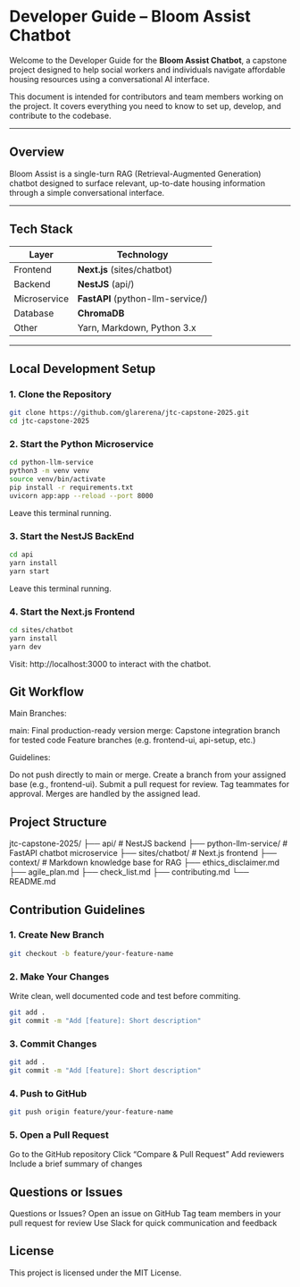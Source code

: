# Developer Guide – Bloom Assist Chatbot

Welcome to the Developer Guide for the **Bloom Assist Chatbot**, a capstone project designed to help social workers and individuals navigate affordable housing resources using a conversational AI interface.

This document is intended for contributors and team members working on the project. It covers everything you need to know to set up, develop, and contribute to the codebase.

---

## Overview

Bloom Assist is a single-turn RAG (Retrieval-Augmented Generation) chatbot designed to surface relevant, up-to-date housing information through a simple conversational interface.

---

## Tech Stack

| Layer        | Technology         |
|--------------|--------------------|
| Frontend     | **Next.js** (sites/chatbot) |
| Backend      | **NestJS** (api/) |
| Microservice | **FastAPI** (python-llm-service/) |
| Database     | **ChromaDB** |
| Other        | Yarn, Markdown, Python 3.x |

---

## Local Development Setup

### 1. Clone the Repository

```bash
git clone https://github.com/glarerena/jtc-capstone-2025.git
cd jtc-capstone-2025
```
### 2. Start the Python Microservice

```bash
cd python-llm-service
python3 -m venv venv
source venv/bin/activate
pip install -r requirements.txt
uvicorn app:app --reload --port 8000
```
Leave this terminal running.

### 3. Start the NestJS BackEnd
```bash
cd api
yarn install
yarn start
```
Leave this terminal running.

### 4. Start the Next.js Frontend
```bash
cd sites/chatbot
yarn install
yarn dev
```
Visit: http://localhost:3000 to interact with the chatbot.

## Git Workflow

Main Branches:

main: Final production-ready version
merge: Capstone integration branch for tested code
Feature branches (e.g. frontend-ui, api-setup, etc.)

Guidelines:

Do not push directly to main or merge.
Create a branch from your assigned base (e.g., frontend-ui).
Submit a pull request for review.
Tag teammates for approval.
Merges are handled by the assigned lead.

## Project Structure

jtc-capstone-2025/
├── api/                    # NestJS backend
├── python-llm-service/     # FastAPI chatbot microservice
├── sites/chatbot/          # Next.js frontend
├── context/                # Markdown knowledge base for RAG
├── ethics_disclaimer.md
├── agile_plan.md
├── check_list.md
├── contributing.md
└── README.md

## Contribution Guidelines

### 1. Create New Branch
```bash
git checkout -b feature/your-feature-name
```

### 2. Make Your Changes
Write clean, well documented code and test before commiting.

```bash
git add .
git commit -m "Add [feature]: Short description"
```

### 3. Commit Changes
```bash
git add .
git commit -m "Add [feature]: Short description"
```

### 4. Push to GitHub
```bash
git push origin feature/your-feature-name
```

### 5. Open a Pull Request

Go to the GitHub repository
Click “Compare & Pull Request”
Add reviewers
Include a brief summary of changes

## Questions or Issues
Questions or Issues?
Open an issue on GitHub
Tag team members in your pull request for review
Use Slack for quick communication and feedback

## License
This project is licensed under the MIT License.

